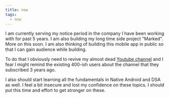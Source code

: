 ```yaml
---
title: now
tags:
  - now
---
```


I am currently serving my notice period in the company I have been working with for past 5 years. I am also building my long time side project "Marked". More on this soon. I am also thinking of building this mobile app in public so that I can gain audience while building. 

To do that I obviously need to revive my almost dead [Youtube channel](https://www.youtube.com/channel/UCUjFwZ-SEMK5k-i24VzRu0w) and I fear I might remind the existing 400-ish users about the channel that they subscribed 3 years ago. 

I also should start learning all the fundamentals in Native Android and DSA as well. I feel a bit insecure and lost my confidence on these topics. I should put this time and effort to get stronger on these. 




